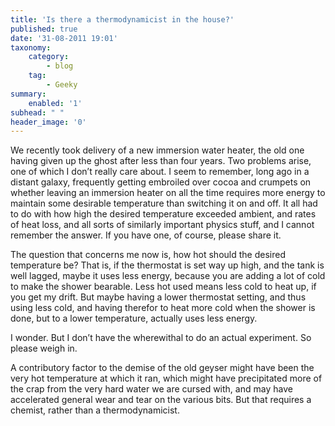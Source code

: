 ```yaml
---
title: 'Is there a thermodynamicist in the house?'
published: true
date: '31-08-2011 19:01'
taxonomy:
    category:
        - blog
    tag:
        - Geeky
summary:
    enabled: '1'
subhead: " "
header_image: '0'
---
```


We recently took delivery of a new immersion water heater, the old one having given up the ghost after less than four years. Two problems arise, one of which I don’t really care about. I seem to remember, long ago in a distant galaxy, frequently getting embroiled over cocoa and crumpets on whether leaving an immersion heater on all the time requires more energy to maintain some desirable temperature than switching it on and off. It all had to do with how high the desired temperature exceeded ambient, and rates of heat loss, and all sorts of similarly important physics stuff, and I cannot remember the answer. If you have one, of course, please share it.

The question that concerns me now is, how hot should the desired temperature be? That is, if the thermostat is set way up high, and the tank is well lagged, maybe it uses less energy, because you are adding a lot of cold to make the shower bearable. Less hot used means less cold to heat up, if you get my drift. But maybe having a lower thermostat setting, and thus using less cold, and having therefor to heat more cold when the shower is done, but to a lower temperature, actually uses less energy.

I wonder. But I don’t have the wherewithal to do an actual experiment. So please weigh in.

A contributory factor to the demise of the old geyser might have been the very hot temperature at which it ran, which might have precipitated more of the crap from the very hard water we are cursed with, and may have accelerated general wear and tear on the various bits. But that requires a chemist, rather than a thermodynamicist.
